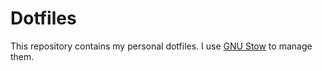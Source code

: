 # Dotfiles

This repository contains my personal dotfiles. I use [GNU Stow](https://www.gnu.org/software/stow/) to manage them.
